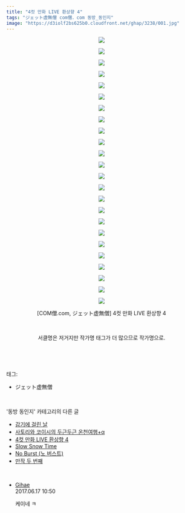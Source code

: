 ```yaml
---
title: "4컷 만화 LIVE 환상향 4"
tags: "ジェット虚無僧 com僧．com 동방_동인지"
image: "https://d3iolf2bs625b0.cloudfront.net/ghap/3238/001.jpg"
---
```

<div class="article">
<p style="text-align: center; clear: none; float: none;"><img src="{{ site.imgserver3 }}/ghap/3238/001.jpg"/></p>
<p style="text-align: center; clear: none; float: none;"><img src="{{ site.imgserver3 }}/ghap/3238/002.jpg"/></p>
<p style="text-align: center; clear: none; float: none;"><img src="{{ site.imgserver3 }}/ghap/3238/003.jpg"/></p>
<p style="text-align: center; clear: none; float: none;"><img src="{{ site.imgserver3 }}/ghap/3238/004.jpg"/></p>
<p style="text-align: center; clear: none; float: none;"><img src="{{ site.imgserver3 }}/ghap/3238/005.jpg"/></p>
<p style="text-align: center; clear: none; float: none;"><img src="{{ site.imgserver3 }}/ghap/3238/006.jpg"/></p>
<p style="text-align: center; clear: none; float: none;"><img src="{{ site.imgserver3 }}/ghap/3238/007.jpg"/></p>
<p style="text-align: center; clear: none; float: none;"><img src="{{ site.imgserver3 }}/ghap/3238/008.jpg"/></p>
<p style="text-align: center; clear: none; float: none;"><img src="{{ site.imgserver3 }}/ghap/3238/009.jpg"/></p>
<p style="text-align: center; clear: none; float: none;"><img src="{{ site.imgserver3 }}/ghap/3238/010.jpg"/></p>
<p style="text-align: center; clear: none; float: none;"><img src="{{ site.imgserver3 }}/ghap/3238/011.jpg"/></p>
<p style="text-align: center; clear: none; float: none;"><img src="{{ site.imgserver3 }}/ghap/3238/012.jpg"/></p>
<p style="text-align: center; clear: none; float: none;"><img src="{{ site.imgserver3 }}/ghap/3238/013.jpg"/></p>
<p style="text-align: center; clear: none; float: none;"><img src="{{ site.imgserver3 }}/ghap/3238/014.jpg"/></p>
<p style="text-align: center; clear: none; float: none;"><img src="{{ site.imgserver3 }}/ghap/3238/015.jpg"/></p>
<p style="text-align: center; clear: none; float: none;"><img src="{{ site.imgserver3 }}/ghap/3238/016.jpg"/></p>
<p style="text-align: center; clear: none; float: none;"><img src="{{ site.imgserver3 }}/ghap/3238/017.jpg"/></p>
<p style="text-align: center; clear: none; float: none;"><img src="{{ site.imgserver3 }}/ghap/3238/018.jpg"/></p>
<p style="text-align: center; clear: none; float: none;"><img src="{{ site.imgserver3 }}/ghap/3238/019.jpg"/></p>
<p style="text-align: center; clear: none; float: none;"><img src="{{ site.imgserver3 }}/ghap/3238/020.jpg"/></p>
<p style="text-align: center; clear: none; float: none;"><img src="{{ site.imgserver3 }}/ghap/3238/021.jpg"/></p>
<p style="text-align: center; clear: none; float: none;"><img src="{{ site.imgserver3 }}/ghap/3238/022.jpg"/></p>
<p style="text-align: center; clear: none; float: none;"><img src="{{ site.imgserver3 }}/ghap/3238/023.jpg"/></p>
<p style="text-align: center; clear: none; float: none;"><img src="{{ site.imgserver3 }}/ghap/3238/024.png"/></p>
<p style="text-align: center; clear: none; float: none;">[COM僧.com, ジェット虚無僧] 4컷 만화 LIVE 환상향 4</p>
<p style="text-align: center; clear: none; float: none;"><br/></p>
<p style="text-align: center; clear: none; float: none;">서클명은 저거지만 작가명 태그가 더 많으므로 작가명으로.</p>
<p><br/></p>
</div><br/>
<div class="tagTrail">
<p>태그: </p>
<ul>
<li>ジェット虚無僧</li>
</ul>
</div><br/>
<div class="another">
<p>'동방 동인지' 카테고리의 다른 글</p>
<ul>
<li><a href="/ghap_3240">감기에 걸린 날</a></li>
<li><a href="/ghap_3239">사토리와 코이시의 두근두근 온천여행+α</a></li>
<li><a href="/ghap_3238">4컷 만화 LIVE 환상향 4</a></li>
<li><a href="/ghap_3237">Slow Snow Time</a></li>
<li><a href="/ghap_3236">No Burst (노 버스트)</a></li>
<li><a href="/ghap_3235">만작 두 번째</a></li>
</ul>
</div><br/>
<div class="cb_module cb_fluid">
<div class="cb_wrt cb_profile">
<div class="comment">
<ul>
<li class="cb_thumb_off" id="comment15015596">
<div class="cb_comment_area">
<div class="cb_info_area">
<div class="cb_section">
<span class="cb_nick_name"> <a href="http://djxjdj" onclick="return openLinkInNewWindow(this)">Gihae</a></span>
</div>
<div class="cb_section">
<span class="cb_date">2017.06.17 10:50 </span>
</div>
</div>
<div class="cb_dsc_comment">
<p class="cb_dsc">
											케이네 ㅋ
										</p>
</div>
</div></li>
</ul>
</div>
</div><!-- commentList close -->
</div><br/>
